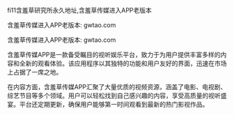 fi11含羞草研究所永久地址,含羞草传媒进入APP老版本

含羞草传媒进入APP老版本: gwtao.com

含羞草传媒进入APP老版本: gwtao.com

含羞草传媒APP是一款备受瞩目的视听娱乐平台，致力于为用户提供丰富多样的内容和全新的观看体验。该应用程序以其独特的功能和用户友好的界面，迅速在市场上占据了一席之地。

在内容方面，含羞草传媒APP汇聚了大量优质的视频资源，涵盖了电影、电视剧、综艺节目等多个领域。用户可以轻松找到自己感兴趣的内容，享受高质量的视听盛宴。平台还定期更新，确保用户能够第一时间观看到最新的热门影视作品。
